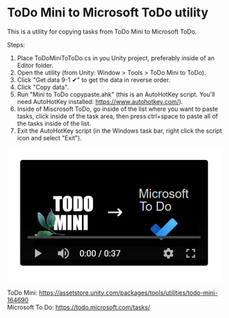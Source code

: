 # ToDo Mini to Microsoft ToDo utility

This is a utility for copying tasks from ToDo Mini to Microsoft ToDo.

Steps:
1. Place ToDoMiniToToDo.cs in you Unity project, preferably inside of an Editor folder.
2. Open the utility (from Unity: Window > Tools > ToDo Mini to ToDo).
3. Click "Get data 9-1 ✔" to get the data in reverse order.
4. Click "Copy data".
5. Run "Mini to ToDo copypaste.ahk" (this is an AutoHotKey script. You'll need AutoHotKey installed: https://www.autohotkey.com/).
6. Inside of Miscrosoft ToDo, go inside of the list where you want to paste tasks, click inside of the task area, then press ctrl+space to paste all of the tasks inside of the list.
7. Exit the AutoHotKey script (in the Windows task bar, right click the script icon and select "Exit").

[![SC2 Video](video_thumbnail.jpg)](https://youtu.be/niuIwwmburY)

ToDo Mini: https://assetstore.unity.com/packages/tools/utilities/todo-mini-164690<br>
Microsoft To Do: https://todo.microsoft.com/tasks/

